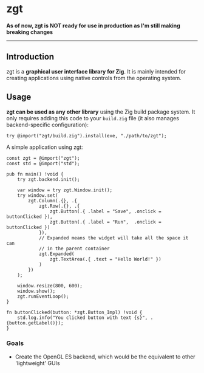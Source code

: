# zgt

**As of now, zgt is NOT ready for use in production as I'm still making breaking changes**

---

## Introduction

zgt is a **graphical user interface library for Zig**. It is mainly intended for creating applications using native controls from the operating system.

## Usage

**zgt can be used as any other library** using the Zig build package system. It only requires adding this code to your `build.zig` file (it also manages backend-specific configuration):

```zig
try @import("zgt/build.zig").install(exe, "./path/to/zgt");
```

A simple application using zgt:

```zig
const zgt = @import("zgt");
const std = @import("std");

pub fn main() !void {
    try zgt.backend.init();

    var window = try zgt.Window.init();
    try window.set(
        zgt.Column(.{}, .{
            zgt.Row(.{}, .{
                zgt.Button(.{ .label = "Save", .onclick = buttonClicked }),
                zgt.Button(.{ .label = "Run",  .onclick = buttonClicked })
            }),
            // Expanded means the widget will take all the space it can
            // in the parent container
            zgt.Expanded(
                zgt.TextArea(.{ .text = "Hello World!" })
            )
        })
    );

    window.resize(800, 600);
    window.show();
    zgt.runEventLoop();
}

fn buttonClicked(button: *zgt.Button_Impl) !void {
    std.log.info("You clicked button with text {s}", .{button.getLabel()});
}
```

### Goals

- Create the OpenGL ES backend, which would be the equivalent to other 'lightweight' GUIs
